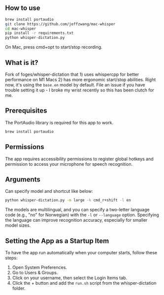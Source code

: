 ## How to use
```bash
brew install portaudio
git clone https://github.com/jeffzwang/mac-whisper
cd mac-whisper
pip install -r requirements.txt
python whisper-dictation.py
```

On Mac, press cmd+opt to start/stop recording.

## What is it?
Fork of foges/whisper-dictation that 1) uses whispercpp for better performance on M1 Macs 2) has more ergonomic start/stop abilities. Right now, it's using the `base.en` model by default. File an issue if you have trouble setting it up - I broke my wrist recently so this has been clutch for me.

## Prerequisites
The PortAudio library is required for this app to work.

```bash
brew install portaudio
```

## Permissions
The app requires accessibility permissions to register global hotkeys and permission to access your microphone for speech recognition.

## Arguments
Can specify model and shortcut like below:
```bash
python whisper-dictation.py -m large -k cmd_r+shift -l en
```

The models are multilingual, and you can specify a two-letter language code (e.g., "no" for Norwegian) with the `-l` or `--language` option. Specifying the language can improve recognition accuracy, especially for smaller model sizes.

## Setting the App as a Startup Item
To have the app run automatically when your computer starts, follow these steps:

 1. Open System Preferences.
 2. Go to Users & Groups.
 3. Click on your username, then select the Login Items tab.
 4. Click the + button and add the `run.sh` script from the whisper-dictation folder.
